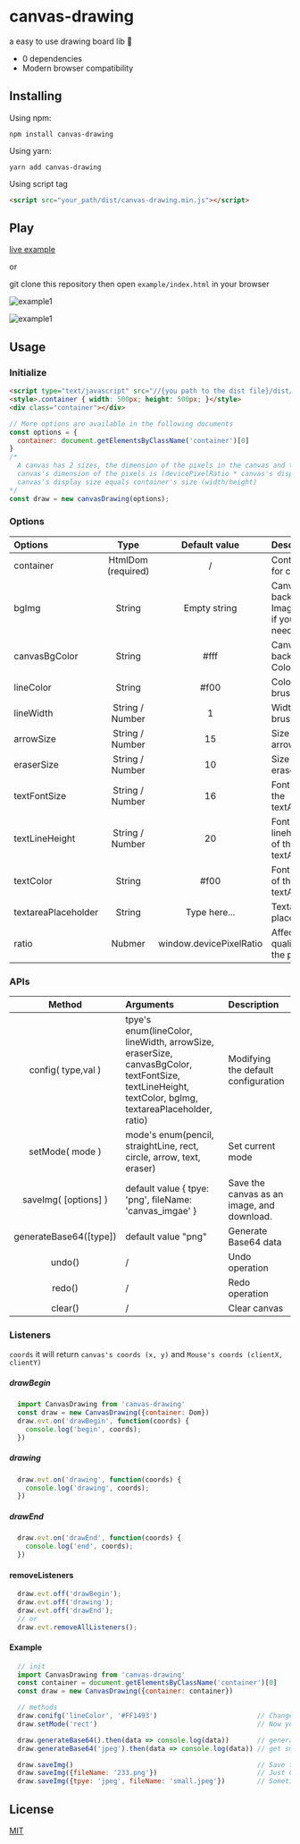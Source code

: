 # canvas-drawing

a easy to use drawing board lib 🎨

+ 0 dependencies
+ Modern browser compatibility

## Installing

Using npm:

```
npm install canvas-drawing
```

Using yarn:

```
yarn add canvas-drawing
```

Using script tag

```html
<script src="your_path/dist/canvas-drawing.min.js"></script>
```

## Play

[live example](https://codepen.io/kaierchou/project/editor/AEepEK#)

or

git clone this repository then open `example/index.html` in your browser

![example1](https://user-images.githubusercontent.com/24623866/84254771-43181900-ab44-11ea-8621-8a9757d167bd.gif)

![example1](https://user-images.githubusercontent.com/24623866/84254776-44494600-ab44-11ea-8c4d-3ada333075a0.gif)

## Usage

### Initialize

```html
<script type="text/javascript" src="//{you path to the dist file}/dist/canvas-drawing.min.js"></script>
<style>.container { width: 500px; height: 500px; }</style>
<div class="container"></div>
```

```javascript
// More options are available in the following documents
const options = {
  container: document.getElementsByClassName('container')[0]
}
/*
  A canvas has 2 sizes, the dimension of the pixels in the canvas and the display size. 
  canvas's dimension of the pixels is (devicePixelRatio * canvas's display size) by default.
  canvas's display size equals container's size (width/height)
*/  
const draw = new canvasDrawing(options); 
```

### Options

| Options             |        Type        |      Default value      | Description                                   |
| :------------------ | :----------------: | :---------------------: | :-------------------------------------------- |
| container           | HtmlDom (required) |            /            | Container for canvas                          |
| bgImg               |       String       |      Empty string      | Canvas background Image's url, if you needed. |
| canvasBgColor       |       String       |          #fff          | Canvas background Color                       |
| lineColor           |       String       |          #f00          | Color of brush                                |
| lineWidth           |  String / Number  |            1            | Width of brush                                |
| arrowSize           |  String / Number  |           15           | Size of arrows                                |
| eraserSize          |  String / Number  |           10           | Size of eraser                                |
| textFontSize        |  String / Number  |           16           | Font size of the textArea                     |
| textLineHeight      |  String / Number  |           20           | Font lineheight of the textArea               |
| textColor           |       String       |          #f00          | Font color of the textArea                    |
| textareaPlaceholder |       String       |      Type here...      | Textarea's placeholder                        |
| ratio               |       Nubmer       | window.devicePixelRatio | Affects the quality of the picture            |

### APIs

|         Method         | Arguments                                                                                                                                           | Description                                |
| :--------------------: | :-------------------------------------------------------------------------------------------------------------------------------------------------- | :----------------------------------------- |
|   config( type,val )   | tpye's enum(lineColor, lineWidth, arrowSize, eraserSize, canvasBgColor, textFontSize, textLineHeight, textColor, bgImg, textareaPlaceholder, ratio) | Modifying the default configuration        |
|    setMode( mode )    | mode's enum(pencil, straightLine, rect, circle, arrow, text, eraser)                                                                                | Set current mode                           |
|  saveImg( [options] )  | default value { tpye: 'png', fileName: 'canvas_imgae' }                                                                                             | Save the canvas as an image, and download. |
| generateBase64([type]) | default value "png"                                                                                                                                 | Generate Base64 data                       |
|         undo()         | /                                                                                                                                                   | Undo operation                             |
|         redo()         | /                                                                                                                                                   | Redo operation                             |
|        clear()        | /                                                                                                                                                   | Clear canvas                               |

### Listeners

``coords`` it will return ``canvas's coords (x, y)`` and ``Mouse's coords (clientX, clientY)``

##### drawBegin

```js
  import CanvasDrawing from 'canvas-drawing'
  const draw = new CanvasDrawing({container: Dom})
  draw.evt.on('drawBegin', function(coords) {
    console.log('begin', coords);  
  })
```

##### drawing

```js
  draw.evt.on('drawing', function(coords) {
    console.log('drawing', coords);  
  })
```

##### drawEnd

```js
  draw.evt.on('drawEnd', function(coords) {
    console.log('end', coords);
  })
```

#### removeListeners

```js
  draw.evt.off('drawBegin');
  draw.evt.off('drawing');
  draw.evt.off('drawEnd');
  // or
  draw.evt.removeAllListeners();
```

#### Example

```JavaScript
  // init
  import CanvasDrawing from 'canvas-drawing'
  const container = document.getElementsByClassName('container')[0]
  const draw = new CanvasDrawing({container: container})

  // methods
  draw.conifg('lineColor', '#FF1493')                         // Change the color of the brush.
  draw.setMode('rect')                                        // Now you can draw the rectangle.

  draw.generateBase64().then(data => console.log(data))       // generateBase64 method default is to export the PNG base64 data.                  
  draw.generateBase64('jpeg').then(data => console.log(data)) // get smaller data.              

  draw.saveImg()                                              // Save the canvas as an PNG images, and the file name is canvas_imgae.png.
  draw.saveImg({fileName: '233.png'})                         // Just Change of file name.
  draw.saveImg({tpye: 'jpeg', fileName: 'small.jpeg'})        // Sometimes we just need smaller pictures.
```

## License

[MIT](https://opensource.org/licenses/MIT)
